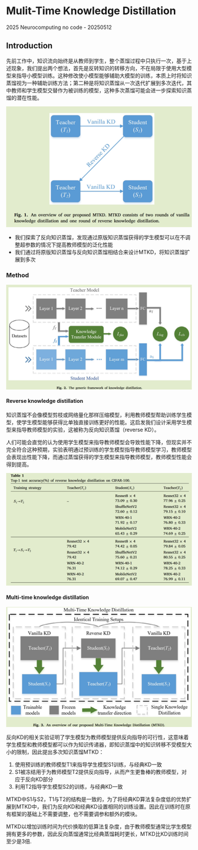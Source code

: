 # Mulit-Time Knowledge Distillation

2025 Neurocomputing	no code	-	20250512



## Introduction

先前工作中，知识流向始终是从教师到学生，整个蒸馏过程中只执行一次，基于上述现象，我们提出两个想法，首先是反转知识的转移方向，不在局限于使用大型模型来指导小模型训练。这种修改使小模型能够辅助大模型的训练，本质上时将知识蒸馏视为一种辅助训练方法；第二种是将知识蒸馏从一次迭代扩展到多次迭代，其中教师和学生模型交替作为被训练的模型，这种多次蒸馏可能会进一步探索知识蒸馏的潜在性能。

![image-20250512230357758](imgs/image-20250512230357758.png)

- 我们探索了反向知识蒸馏，发现通过原版知识蒸馏获得的学生模型可以在不调整超参数的情况下提高教师模型的泛化性能
- 我们通过将原版知识蒸馏与反向知识蒸馏相结合来设计MTKD，将知识蒸馏扩展到多次

### Method

![image-20250513153917998](imgs/image-20250513153917998.png)

#### Reverse knowledge distillation

 知识蒸馏不会像模型剪枝或网络量化那样压缩模型，利用教师模型帮助训练学生模型，使学生模型能够获得比单独直接训练更好的性能。这启发我们设计采用学生模型来指导教师模型的实验，这被称为反向知识蒸馏（reverse KD）。

人们可能会直觉的认为使用学生模型来指导教师模型会导致性能下降，但现实并不完全符合这种预期，实验表明通过预训练的学生模型指导教师模型学习，教师模型会表现出性能下降，而通过蒸馏获得的学生模型来指导教师模型，教师模型性能会得到提高。

![image-20250513163301355](imgs/image-20250513163301355.png)

#### Multi-time knowledge distillation

![image-20250513164617831](imgs/image-20250513164617831.png)

反向KD的相关实验证明了学生模型为教师模型提供反向指导的可行性，这意味着学生模型和教师模型都可以作为知识传递器，即知识蒸馏中的知识转移不受模型大小的限制，因此提出多次知识蒸馏MTKD：

1. 使用预训练的教师模型T1来指导学生模型S1训练，与经典KD一致
2. S1被冻结用于为教师模型T2提供反向指导，从而产生更鲁棒的教师模型，对应于反向KD部分
3. 利用T2指导学生模型S2的训练，与经典KD一致

MTKD中S1与S2，T1与T2的结构是一致的，为了将经典KD算法复杂度低的优势扩展到MTKD中，我们为反向KD和经典KD设置相同的训练设置。因此在训练时在原有框架的基础上不需要调整，也不需要调参和额外的模块。

MTKD以增加训练时间为代价换取的低算法复杂度，由于教师模型通常比学生模型拥有更多的参数，因此反向蒸馏通常比经典蒸馏耗时更长，MTKD比KD训练时间至少是3倍.